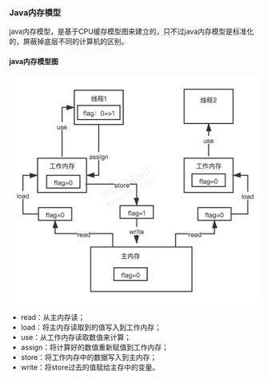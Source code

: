 ### Java内存模型

java内存模型，是基于CPU缓存模型图来建立的，只不过java内存模型是标准化的，屏蔽掉底层不同的计算机的区别。

#### java内存模型图

![Java内存模型](Java内存模型.assets/Java内存模型-9255350.png)

- read：从主内存读；
- load：将主内存读取到的值写入到工作内存；
- use：从工作内存读取数值来计算；
- assign：将计算好的数值重新赋值到工作内存；
- store：将工作内存中的数据写入到主内存；
- write：将store过去的值赋给主存中的变量。